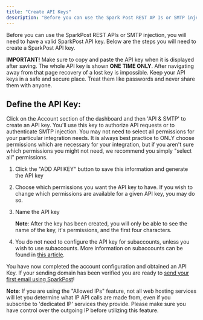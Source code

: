 ```yaml
---
title: "Create API Keys"
description: "Before you can use the Spark Post REST AP Is or SMTP injection you will need to have a valid Spark Post API key Below are the steps you will need to create a Spark Post API key IMPORTANT Make sure to copy and paste the API key when it..."
---
```


Before you can use the SparkPost REST APIs or SMTP injection, you will need to have a valid SparkPost API key. Below are the steps you will need to create a SparkPost API key.

**IMPORTANT!** Make sure to copy and paste the API key when it is displayed after saving. The whole API key is shown **ONE TIME ONLY**. After navigating away from that page recovery of a lost key is impossible. Keep your API keys in a safe and secure place. Treat them like passwords and never share them with anyone.

## Define the API Key:

Click on the Account section of the dashboard and then 'API & SMTP' to create an API key. You'll use this key to authorize API requests or to authenticate SMTP injection. You may not need to select all permissions for your particular integration needs. It is always best practice to ONLY choose permissions which are necessary for your integration, but if you aren't sure which permissions you might not need, we recommend you simply "select all" permissions.

1. Click the "ADD API KEY" button to save this information and generate the API key

1. Choose which permissions you want the API key to have. If you wish to change which permissions are available for a given API key, you may do so.

1. Name the API key

    ​**Note**: After the key has been created, you will only be able to see the name of the key, it's permissions, and the first four characters.

1. You do not need to configure the API key for subaccounts, unless you wish to use subaccounts. More information on subaccounts can be found in [this article](https://support.sparkpost.com/customer/portal/articles/2360320).

You have now completed the account configuration and obtained an API Key. If your sending domain has been verified you are ready to [send your first email using SparkPost](https://support.sparkpost.com/customer/portal/articles/1929887-sending-your-first-email)!

**Note**: If you are using the "Allowed IPs" feature, not all web hosting services will let you determine what IP API calls are made from, even if you subscribe to 'dedicated IP' services they provide. Please make sure you have control over the outgoing IP before utilizing this feature.
